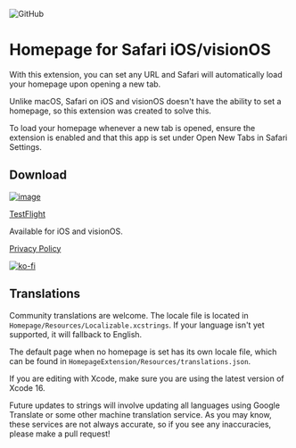 ![GitHub](https://img.shields.io/github/license/infinitepower18/Homepage-MobileSafari)

# Homepage for Safari iOS/visionOS

With this extension, you can set any URL and Safari will automatically load your homepage upon opening a new tab.

Unlike macOS, Safari on iOS and visionOS doesn't have the ability to set a homepage, so this extension was created to solve this.

To load your homepage whenever a new tab is opened, ensure the extension is enabled and that this app is set under Open New Tabs in Safari Settings.

## Download

[![image](https://ahnafmahmud.com/files/badges/AppStore.svg)](https://apps.apple.com/app/homepage-for-safari/id6481118559)

[TestFlight](https://testflight.apple.com/join/y7e92WCb)

Available for iOS and visionOS.

[Privacy Policy](https://ahnafmahmud.com/apps/Homepage/PrivacyPolicy.html)

[![ko-fi](https://ko-fi.com/img/githubbutton_sm.svg)](https://ko-fi.com/F1F1K06VY)

## Translations

Community translations are welcome. The locale file is located in `Homepage/Resources/Localizable.xcstrings`. If your language isn't yet supported, it will fallback to English.

The default page when no homepage is set has its own locale file, which can be found in `HomepageExtension/Resources/translations.json`.

If you are editing with Xcode, make sure you are using the latest version of Xcode 16.

Future updates to strings will involve updating all languages using Google Translate or some other machine translation service. As you may know, these services are not always accurate, so if you see any inaccuracies, please make a pull request!
